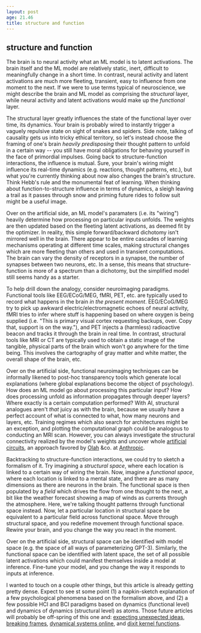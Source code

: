 ```yaml
---
layout: post
age: 21.46
title: structure and function
---
```


## structure and function

The brain is to neural activity what an ML model is to latent activations. The brain itself and the ML model are relatively static, inert, difficult to meaningfully change in a short time. In contrast, neural activity and latent activations are much more fleeting, transient, easy to influence from one moment to the next. If we were to use terms typical of neuroscience, we might describe the brain and ML model as comprising the _structural_ layer, while neural activity and latent activations would make up the _functional_ layer.

The structural layer greatly influences the state of the functional layer over time, its dynamics. Your brain is probably wired to instantly trigger a vaguely repulsive state on sight of snakes and spiders. Side note, talking of causality gets us into tricky ethical territory, so let's instead choose the framing of one's brain _heavily predisposing_ their thought pattern to unfold in a certain way -- you still have moral obligations for behaving yourself in the face of primordial impulses. Going back to structure-function interactions, the influence is mutual. Sure, your brain's wiring might influence its real-time dynamics (e.g. reactions, thought patterns, etc.), but what you're currently thinking about now also changes the brain's structure. Think Hebb's rule and the monumental feat of learning. When thinking about function-to-structure influence in terms of dynamics, a sleigh leaving a trail as it passes through snow and priming future rides to follow suit might be a useful image.

Over on the artificial side, an ML model's paramaters (i.e. its "wiring") heavily determine how processing on particular inputs unfolds. The weights are then updated based on the fleeting latent activations, as deemed fit by the optimizer. In reality, this simple forward/backward dichotomy isn't mirrored well in the brain. There appear to be entire cascades of learning mechanisms operating at different time scales, making structural changes which are more fleeting than others and used in transient computations. The brain can vary the density of receptors in a synapse, the number of synapses between two neurons, etc. In a sense, this means that structure-function is more of a spectrum than a dichotomy, but the simplified model still seems handy as a starter.

To help drill down the analogy, consider neuroimaging paradigms. Functional tools like EEG/ECoG/MEG, fMRI, PET, etc. are typically used to record what happens in the brain _in the present moment_. EEG/ECoG/MEG try to pick up awkward electric/electromagnetic echoes of neural activity, fMRI tries to infer where stuff is happening based on where oxygen is being supplied (i.e. "This is primary visual cortex requesting backups, over. Copy that, support is on the way."), and PET injects a (harmless) radioactive beacon and tracks it through the brain in real time. In contrast, structural tools like MRI or CT are typically used to obtain a static image of the tangible, physical parts of the brain which won't go anywhere for the time being. This involves the cartography of gray matter and white matter, the overall shape of the brain, etc.

Over on the artificial side, functional neuroimaging techniques can be informally likened to post-hoc transparency tools which generate local explanations (where global explanations become the object of psychology). How does an ML model go about processing this particular input? How does processing unfold as information propagates through deeper layers? Where exactly is a certain computation performed? With AI, structural analogues aren't _that_ juicy as with the brain, because we usually have a perfect account of what is connected to what, how many neurons and layers, etc. Training regimes which also search for architectures might be an exception, and plotting the computational graph could be analogous to conducting an MRI scan. However, you can always investigate the structural connectivity realized by the model's weights and uncover whole [artificial circuits](https://distill.pub/2020/circuits/), an approach favored by [Olah](https://colah.github.io/) &co. at [Anthropic](https://www.anthropic.com/).

Backtracking to structure-function interactions, we could try to sketch a formalism of it. Try imagining a _structural space_, where each location is linked to a certain way of wiring the brain. Now, imagine a _functional space_, where each location is linked to a mental state, and there are as many dimensions as there are neurons in the brain. The functional space is then populated by a _field_ which drives the flow from one thought to the next, a bit like the weather forecast showing a map of winds as currents through the atmosphere. Here, we're talking thought patterns through functional space instead. Now, let a particular location in structural space be equivalent to a particular field across functional space. Move through structural space, and you redefine movement through functional space. Rewire your brain, and you change the way you react in the moment.

Over on the artificial side, structural space can be identified with model space (e.g. the space of all ways of parameterizing GPT-3). Similarly, the functional space can be identified with latent space, the set of all possible latent activations which could manifest themselves inside a model at inference. Fine-tune your model, and you change the way it responds to inputs at inference.

I wanted to touch on a couple other things, but this article is already getting pretty dense. Expect to see st some point (1) a napkin-sketch explanation of a few psychological phenomena based on the formalism above, and (2) a few possible HCI and BCI paradigms based on dynamics (functional level) and dynamics of dynamics (structural level) as atoms. Those future articles will probably be off-spring of this one and: [expecting unexpected ideas](/reflections/expecting-unexpected-ideas), [breaking frames](/reflections/breaking-frames), [dynamical systems online](/reflections/dynamical-systems-online), and [dixit kernel functions](/reflections/dixit-kernel-functions).
